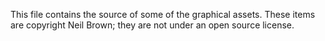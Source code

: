 This file contains the source of some of the graphical assets.  These items are copyright Neil Brown; they are not under an open source license. 